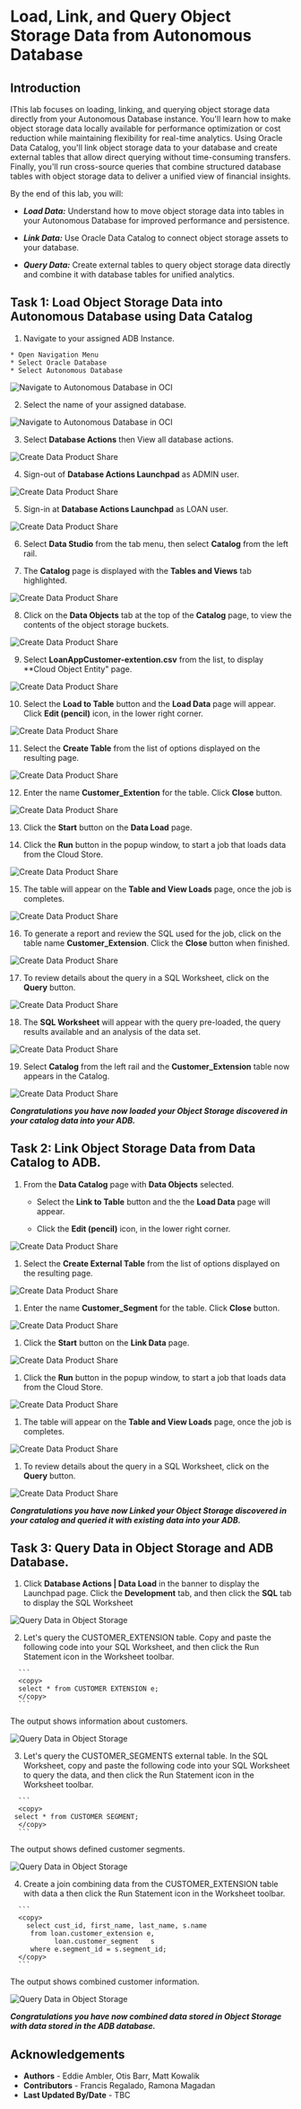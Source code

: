 # Load, Link, and Query Object Storage Data from Autonomous Database

## Introduction

IThis lab focuses on loading, linking, and querying object storage data directly from your Autonomous Database instance. You'll learn how to make object storage data locally available for performance optimization or cost reduction while maintaining flexibility for real-time analytics. Using Oracle Data Catalog, you'll link object storage data to your database and create external tables that allow direct querying without time-consuming transfers. Finally, you'll run cross-source queries that combine structured database tables with object storage data to deliver a unified view of financial insights.

By the end of this lab, you will:

   * ***Load Data:*** Understand how to move object storage data into tables in your Autonomous Database for improved performance and persistence.

   * ***Link Data:*** Use Oracle Data Catalog to connect object storage assets to your database.

   * ***Query Data:*** Create external tables to query object storage data directly and combine it with database tables for unified analytics.

## Task 1: Load Object Storage Data into Autonomous Database using Data Catalog

   1. Navigate to your assigned ADB Instance.

    * Open Navigation Menu 
    * Select Oracle Database 
    * Select Autonomous Database 

   ![Navigate to Autonomous Database in OCI](./images/navigate-to-adb.png " ")

   2. Select the name of your assigned database.

   ![Navigate to Autonomous Database in OCI](./images/oci-adb-select.png " ")

   3. Select **Database Actions** then View all database actions.

   ![Create Data Product Share](./images/task1-scrn-3.png "Create Data Product Share")

   4. Sign-out of **Database Actions Launchpad** as ADMIN user.

   ![Create Data Product Share](./images/task1-scrn-4.png "Create Data Product Share")

   5. Sign-in at **Database Actions Launchpad** as LOAN user.

   ![Create Data Product Share](./images/task1-scrn-5.png "Create Data Product Share")

   6. Select **Data Studio** from the tab menu, then select **Catalog** from the left rail.

   7. The **Catalog** page is displayed with the **Tables and Views** tab highlighted.

   ![Create Data Product Share](./images/task1-scrn-7.png "Create Data Product Share")

   8. Click on the **Data Objects** tab at the top of the **Catalog** page,  to view the contents of the object storage buckets.

   ![Create Data Product Share](./images/task1-scrn-8.png "Create Data Product Share")

   9. Select **LoanAppCustomer-extention.csv** from the list, to display **Cloud Object Entity" page.

   ![Create Data Product Share](./images/task1-scrn-9.png "Create Data Product Share")

   10. Select the **Load to Table** button and the **Load Data** page will appear.  Click **Edit (pencil)** icon, in the lower right corner.

   ![Create Data Product Share](./images/task1-scrn-10.png "Create Data Product Share")

   11. Select the **Create Table** from the list of options displayed on the resulting page.

   ![Create Data Product Share](./images/task1-scrn-11.png "Create Data Product Share")

   12. Enter the name **Customer_Extention** for the table.  Click **Close** button.

   ![Create Data Product Share](./images/task1-scrn-12.png "Create Data Product Share")

   13. Click the **Start** button on the **Data Load** page.

   14. Click the **Run** button in the popup window, to start a job that loads data from the Cloud Store.

   ![Create Data Product Share](./images/task1-scrn-13.png "Create Data Product Share")

   15. The table will appear on the **Table and View Loads** page, once the job is completes.

   ![Create Data Product Share](./images/task1-scrn-14.png "Create Data Product Share")

   16. To generate a report and review the SQL used for the job, click on the table name **Customer_Extension**.   Click the **Close** button when finished.

   ![Create Data Product Share](./images/task1-scrn-15.png "Create Data Product Share")

   17. To review details about the query in a SQL Worksheet, click on the **Query** button.

   ![Create Data Product Share](./images/task1-scrn-16.png "Create Data Product Share")

   18. The **SQL Worksheet** will appear with the query pre-loaded, the query results available and an analysis of the data set.

   ![Create Data Product Share](./images/task1-scrn-17.png "Create Data Product Share")

   19. Select **Catalog** from the left rail and the **Customer_Extension** table now appears in the Catalog.

   ![Create Data Product Share](./images/task1-scrn-18.png "Create Data Product Share")

   ***Congratulations you have now loaded your Object Storage discovered in your catalog data into your ADB.***

## Task 2: Link Object Storage Data from Data Catalog to ADB.

   1. From the **Data Catalog** page with **Data Objects** selected.

      * Select the **Link to Table** button and the the **Load Data** page will appear.  
      
      * Click the **Edit (pencil)** icon, in the lower right corner.

   ![Create Data Product Share](./images/task2-scrn-10.png "Create Data Product Share")

   1. Select the **Create External Table** from the list of options displayed on the resulting page.

   ![Create Data Product Share](./images/task2-scrn-11.png "Create Data Product Share")

   1. Enter the name **Customer_Segment** for the table.  Click **Close** button.

   ![Create Data Product Share](./images/task2-scrn-12.png "Create Data Product Share")

   1. Click the **Start** button on the **Link Data** page.

   ![Create Data Product Share](./images/task2-scrn-12a.png "Create Data Product Share")

   1. Click the **Run** button in the popup window, to start a job that loads data from the Cloud Store.

   ![Create Data Product Share](./images/task2-scrn-13.png "Create Data Product Share")

   1. The table will appear on the **Table and View Loads** page, once the job is completes.

   ![Create Data Product Share](./images/task2-scrn-14.png "Create Data Product Share")

   1. To review details about the query in a SQL Worksheet, click on the **Query** button.

   ![Create Data Product Share](./images/task2-scrn-17.png "Create Data Product Share")

***Congratulations you have now Linked your Object Storage discovered in your catalog and queried it with existing data into your ADB.***

## Task 3: Query Data in Object Storage and ADB Database.

   1. Click **Database Actions | Data Load** in the banner to display the Launchpad page. Click the **Development** tab, and then click the **SQL** tab to display the SQL Worksheet


  ![Query Data in Object Storage](./images/task3-scrn-1.png "Query Data in Object Storage")

   2.	Let's query the CUSTOMER_EXTENSION table. Copy and paste the following code into your SQL Worksheet, and then click the Run Statement icon in the Worksheet toolbar.

      ```
      <copy>
      select * from CUSTOMER EXTENSION e;
      </copy>
      ```


   The output shows information about customers.

  ![Query Data in Object Storage](./images/task3-scrn-2.png "Query Data in Object Storage")

   3.	Let's query the CUSTOMER_SEGMENTS external table. In the SQL Worksheet, copy and paste the following code into your SQL Worksheet to query the data, and then click the Run Statement icon in the Worksheet toolbar.


      ```
      <copy>
     select * from CUSTOMER SEGMENT;
      </copy>
      ```

   The output shows defined customer segments.


  ![Query Data in Object Storage](./images/task3-scrn-3.png "Query Data in Object Storage")

   4.	Create a join combining data from the CUSTOMER_EXTENSION table with data a then click the Run Statement icon in the Worksheet toolbar.


      ```
      <copy>
        select cust_id, first_name, last_name, s.name
         from loan.customer_extension e,
               loan.customer_segment   s
         where e.segment_id = s.segment_id;
      </copy>
      ```

   The output shows combined customer information.

  ![Query Data in Object Storage](./images/task3-scrn-4a.png "Query Data in Object Storage")


   ***Congratulations you have now combined data stored in Object Storage with data stored in the ADB database.***

## Acknowledgements
* **Authors** - Eddie Ambler, Otis Barr, Matt Kowalik
* **Contributors** - Francis Regalado, Ramona Magadan
* **Last Updated By/Date** - TBC
